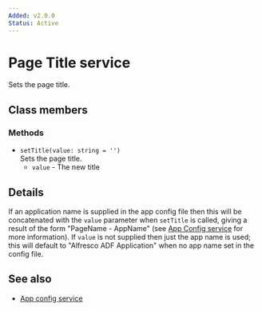 ```yaml
---
Added: v2.0.0
Status: Active
---
```

# Page Title service

Sets the page title.

## Class members

### Methods

-   `setTitle(value: string = '')`  
    Sets the page title.  
    -   `value` - The new title

## Details

If an application name is supplied in the app config file then this will
be concatenated with the `value` parameter when `setTitle` is called, giving
a result of the form "PageName - AppName" (see
[App Config service](app-config.service.md) for more information). If `value`
is not supplied then just the app name is used; this will default to
"Alfresco ADF Application" when no app name set in the config file.

## See also

-   [App config service](app-config.service.md)

